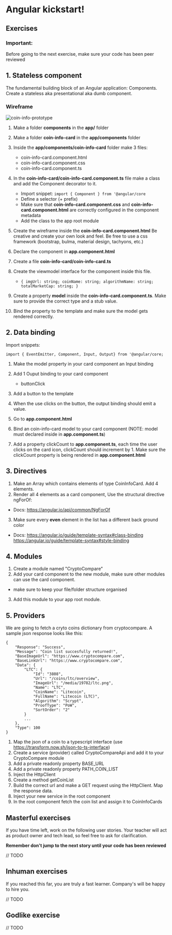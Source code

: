 
# Angular kickstart!
## Exercises

### Important: 
Before going to the next exercise, make sure your code has been peer reviewed

## 1. Stateless component

The fundamental building block of an Angular application: Components.
Create a stateless aka presentational aka dumb component.

### Wireframe 
![coin-info-prototype](img/coin-info.png)
1. Make a folder **components** in the **app/** folder
2. Make a folder **coin-info-card** in the **app/components** folder
3. Inside the **app/components/coin-info-card** folder make 3 files:

    - coin-info-card.component.html
    - coin-info-card.component.css
    - coin-info-card.component.ts
    
4. In the **coin-info-card/coin-info-card.component.ts** file make a class and add the Component decorator to it.

    - Import snippet: ``import { Component } from '@angular/core``
    - Define  a selector (+ prefix)
    - Make sure that **coin-info-card.component.css** and **coin-info-card.component.html** are
correctly configured in the component metadata
    - Add the class to the app root module

5. Create the wireframe inside the **coin-info-card.component.html**
Be creative and create your own look and feel. Be free to use a css framework (bootstrap, bulma, material design, tachyons, etc.)

6. Declare the component in **app.component.html**

6. Create a file **coin-info-card/coin-info-card.ts**

7. Create the viewmodel interface for the component inside this file.
    - ``{
      imgUrl: string;
      coinName: string;
      algorithmName: string;
      totalMarketCap: string;
      }``
8. Create a property **model** inside the **coin-info-card.component.ts**. Make sure to provide the correct type and a stub value.

9. Bind the property to the template and make sure the model gets rendered correctly.


## 2. Data binding
 
Import snippets: 

``
import { EventEmitter, Component, Input, Output} from '@angular/core;
`` 

1. Make the model property in your card component an Input binding

2. Add 1 Ouput binding to your card component
    - buttonClick
     
3. Add a button to the template

4. When the use clicks on the button, the output binding should emit a value.

5. Go to **app.component.html**

6. Bind an coin-info-card model to your card component (NOTE: model must declared inside in **app.component.ts**)

7. Add a property clickCount to **app.component.ts**, each time the user clicks on the card icon, clickCount should increment by 1. 
Make sure the clickCount property is being rendered in **app.component.html**


## 3. Directives

1. Make an Array which contains elements of type CoinInfoCard. Add 4 elements.
2. Render all 4 elements as a card component, 
Use the structural directive ngForOf:

- Docs: https://angular.io/api/common/NgForOf

3. Make sure every **even** element in the list has a different back ground color
- Docs: 
https://angular.io/guide/template-syntax#class-binding
https://angular.io/guide/template-syntax#style-binding

## 4. Modules

1. Create a module named "CryptoCompare"
2. Add your card component to the new module, make sure other modules can use the card component.
- make sure to keep your file/folder structure organised
3. Add this module to your app root module.

## 5. Providers

We are going to fetch a cryto coins dictionary from cryptocompare. 
A sample json response looks like this:

```
{
	"Response": "Success",
	"Message": "Coin list succesfully returned!",
	"BaseImageUrl": "https://www.cryptocompare.com",
	"BaseLinkUrl": "https://www.cryptocompare.com",
	"Data": {
		"LTC": {
			"Id": "3808",
			"Url": "/coins/ltc/overview",
			"ImageUrl": "/media/19782/ltc.png",
			"Name": "LTC",
			"CoinName": "Litecoin",
			"FullName": "Litecoin (LTC)",
			"Algorithm": "Scrypt",
			"ProofType": "PoW",
			"SortOrder": "2"
		}
	    ...
	},
	"Type": 100
}
```

1. Map the json of a coin to a typescript interface (use https://transform.now.sh/json-to-ts-interface)
2. Create a service (provider) called CryptoCompareApi and add it to your CryptoCompare module
3. Add a private readonly property BASE_URL
4. Add a private readonly property PATH_COIN_LIST
5. Inject the HttpClient
6. Create a method getCoinList
7. Build the correct url and make a GET request using the HttpClient. 
Map the response data.
8. Inject your new service in the root component
9. In the root component fetch the coin list and assign it to CoinInfoCards

## Masterful exercises

If you have time left, work on the following user stories.
Your teacher will act as product owner and tech lead, so feel free to ask for clarification.

**Remember don't jump to the next story until your code has been reviewed**

// TODO

## Inhuman exercises

If you reached this far, you are truly a fast learner. Company's will be happy to hire you.

// TODO

## Godlike exercise

// TODO